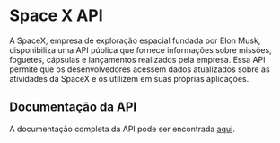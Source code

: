 # Space X API
A SpaceX, empresa de exploração espacial fundada por Elon Musk, disponibiliza uma API pública que fornece informações sobre missões, foguetes, cápsulas e lançamentos realizados pela empresa. Essa API permite que os desenvolvedores acessem dados atualizados sobre as atividades da SpaceX e os utilizem em suas próprias aplicações.

## Documentação da API

A documentação completa da API pode ser encontrada [aqui](https://spacex-api-nyvm.onrender.com/api-docs).
